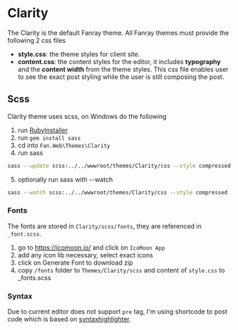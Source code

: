 ﻿# Clarity 

The Clarity is the default Fanray theme.  All Fanray themes must provide the following 2 css files

- **style.css**: the theme styles for client site.
- **content.css**: the content styles for the editor, it includes **typography** and the **content width** from the theme styles. 
This css file enables user to see the exact post styling while the user is still composing the post.

## Scss

Clarity theme uses scss, on Windows do the following

1. run [RubyInstaller](https://rubyinstaller.org/)
2. run `gem install sass`
3. cd into `Fan.Web\Themes\Clarity`
4. run sass

  ```bash
  sass --update scss:../../wwwroot/themes/Clarity/css --style compressed
  ```
5. optionally run sass with --watch

  ```bash
  sass --watch scss:../../wwwroot/themes/Clarity/css --style compressed
  ```

### Fonts

The fonts are stored in `Clarity/scss/fonts`, they are referenced in `_font.scss`.

1. go to https://icomoon.io/ and click on `IcoMoon App`
2. add any icon lib necessary, select exact icons
3. click on Generate Font to download zip
4. copy `/fonts` folder to `Themes/Clarity/scss` and content of `style.css` to _fonts.scss

### Syntax

Due to current editor does not support `pre` tag, I'm using shortcode to post code which is
based on [syntaxhighlighter](https://github.com/syntaxhighlighter/syntaxhighlighter).